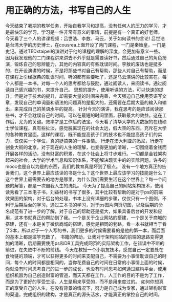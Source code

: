 # 用正确的方法，书写自己的人生

今天结束了暑期的教学任务，开始自我学习和提高，没有任何人的压力的学习，才是最快乐的学习，学习是一件非常有意义的事情，前提是有一个真正的好老师。
今天看了三个人的讲课视频：吕世浩、李敖、马云，关于如何读书的言论!
吕世浩是台湾大学的历史博士，在cousrea上面开设了两门课程，一门是秦始皇，一门是史记。通过TEDxtaipei的演讲对于他的课程的理解的深度，会更加有意义一些。因为我发现他的二门课程讲来讲去不外乎就是需要读好书，然后通过自己的角色扮演，锻炼自己的思辨能力，其他的内容真的有些耽误时间。李敖的废话也是挺多的，在开设演讲的时候，不是将那些书对自己有帮助，那些人对自己有帮助，而是在课程上引经据典的耽误时间，听的都有些要吐了，还是马云演讲的比较实在。每个人都是一本书，对每一个人的思考都给与鼓励，通过阅读人，来阅读书，通过阅读自己感兴趣的书，来提升自己。
思想的提升，使用听课的方法，可以快速的提升，但是对于技术的提升，却需要大量的时间来完善，今天强迫自己使用英语写文章，发现自己的单词量和语法的问题真的是挺大的，还需要在后期大量的输入和输出，来完成自己的英语水平的提高。
针对今天的演讲，我在思考的是应该阅读那些书，才不会耽误自己的时间，可以在最短的时间里面，获取最大的效益。这在工作后，尤为的关键。效率才是工作后的法宝。今天看了清华大学的大数据的在线硕士学位课程，真有些扯淡，感觉脱离现在的社会太远，假大空的东西，充斥在大学的各种教育里面，这样的课程，既不能提高孩子们的技术也不能提高孩子们的实力，仅仅买一个学位，真的挺搞笑的一件事情。
行走在澳大利亚的悉尼，行走在创业大街的北京，对于现在的人生的理解，也变得更加的清晰，一切围绕着金钱而开展各样的活动，没有财富的积累，在这个社会上将寸步难行。一切都是金钱架构起来的社会，大学的学术气息和知识体系，不能解决现实中的的实际问题，许多的mooc也是自以为是的东西，我们的教育真是坏到了极点。
没有一个地方真正的告诉我们，这个世界上最应该读的书是什么？这个世界上最应该学习的技能是什么？这个世界上最需要去的地方是哪里，为什么我们需要生活在这个世界上？每一个问题的解答，都是一次自我人生的洗礼。
今天为了提高自己的网站架构技术，使用读秀看了三本电子书，刘益材的书写了很多，其中比较有帮助的是对于ps的前端效果图的架构，对于后台的处理，书本上没有详细的步骤，仅仅只有一个图例，不利于后期后台的学习。通过三本书的学习，对于ps图片网页切图，以及后期的命名规范有了进一步的了解，对于自己的帮助还是挺大，如果具备后台的开发和应用，这本书就真正的帮助到了我。一个是关于企业网站的搭建，一个是关于商城的搭建，还有一本是关于微信商城的搭建，感觉是相同的套路，看一本书就相当于看了3本，所以对于一个人写的书，我们更多的时候需要看的是他的第一本，而后面的基本上都是滥竽充数了。
书籍的帮助，让我对于架构网站的前端的思路变得更加的清晰，后期需要使用ps和DR工具完成网页的实际架构工作，在错误中不断的前进，在失败中不断的前线。
今天在教授一个小朋友技术，感觉自己一定要处在食物链的顶端，才可以获得更多的时间来支配自己，不需要为小事情耽误自己的时间，每个人的时间都是相同的，当你花费自己的时间在日常的小事情上面的时候，你就没有时间思考自己的进一步的成长，也没有时间思考如何通过建构平台，使用组织机器为自己创造财富的管道，而天天都在工作，人工作的目的不是为了工作，而是为了更好的享受生活，人生是用来享受的，而不是用来度过的。
如何你想真正的享受自己的人生，在没有背景的情况下，努力是自己成为专家，通过架构财富的渠道，完成组织的建构，才是真正的源头活水，才能真正的掌控自己的时间。
